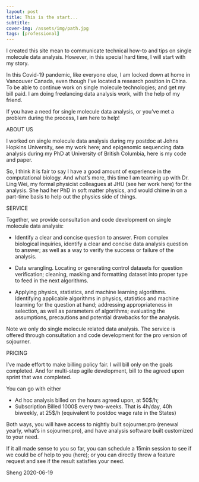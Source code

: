```yaml
---
layout: post
title: This is the start...
subtitle: 
cover-img: /assets/img/path.jpg
tags: [professional]
---
```


I created this site mean to communicate technical how-to and tips on single molecule data analysis. However, in this special hard time, I will start with my story. 

In this Covid-19 pandemic, like everyone else, I am locked down at home in Vancouver Canada, even though I’ve located a research position in China. To be able to continue work on single molecule technologies; and get my bill paid. I am doing freelancing data analysis work, with the help of my friend. 

If you have a need for single molecule data analysis, or you’ve met a problem during the process, I am here to help!

ABOUT US

I worked on single molecule data analysis during my postdoc at Johns Hopkins University, see my work here; and epigenomic sequencing data analysis during my PhD at University of British Columbia, here is my code and paper. 

So, I think it is fair to say I have a good amount of experience in the computational biology. And what’s more, this time I am teaming up with Dr. Ling Wei, my formal physicist colleagues at JHU (see her work here) for the analysis. She had her PhD in soft matter physics, and would chime in on a part-time basis to help out the physics side of things. 

SERVICE

Together, we provide consultation and code development on single molecule data analysis: 

- Identify a clear and concise question to answer. 
From complex biological inquiries, identify a clear and concise data analysis question to answer; as well as a way to verify the success or failure of the analysis.  

- Data wrangling.
Locating or generating control datasets for question verification; cleaning, masking and formatting dataset into proper type to feed in the next algorithms. 

- Applying physics, statistics, and machine learning algorithms.
Identifying applicable algorithms in physics, statistics and machine learning for the question at hand; addressing appropriateness in selection, as well as parameters of algorithms; evaluating the assumptions, precautions and potential drawbacks for the analysis. 

Note we only do single molecule related data analysis. The service is offered through consultation and code development for the pro version of sojourner.  


PRICING

I’ve made effort to make billing policy fair. I will bill only on the goals completed. And for multi-step agile development, bill to the agreed upon sprint that was completed.

You can go with either
- Ad hoc analysis 
billed on the hours agreed upon, at 50$/h;
- Subscription
Billed 1000$ every two-weeks. That is 4h/day, 40h biweekly, at 25$/h (equivalent to postdoc wage rate in the States)

Both ways, you will have access to nightly built sojourner.pro (renewal yearly, what’s in sojourner.pro), and have analysis software built customized to your need. 

If it all made sense to you so far, you can schedule a 15min session to see if we could be of help to you (here); or you can directly throw a feature request and see if the result satisfies your need.


Sheng
2020-06-19
